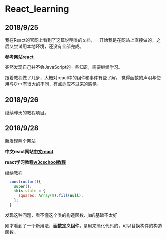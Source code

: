 # React_learning
## 2018/9/25
我在React的官网上看到了这篇说明类的文档，一开始我是在网站上直接做的，之后又尝试用本地环境，还没有全部完成。

**参考网站[react](https://reactjs.org/tutorial)**

突然发现自己并不会JavaScript的一些知识，需要继续学习。

跟着教程做了几步，大概对react中的组件和事件有些了解。
觉得函数的声明与使用与C++有很大的不同，有点适应不过来的感觉。

## 2018/9/26
继续昨天的教程项目。

## 2018/9/28
新发现两个网站

**中文react网站[中文react](https://react.docschina.org/)**

**react学习教程[w3cschool教程](https://www.w3cschool.cn/reactzwbwd/ldc11q.html)**

继续教程

```javascript
  constructor(){
    super();
    this.state = {
      squares: Array(9).fill(null),
    };
  }
```
发现这种问题，看不懂这个类的构造函数，js的基础不太好

刚才看到了一个新用法，**函数定义组件**，是用来简化代码的，可以替换构件的构造函数。


